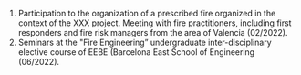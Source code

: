 
1. Participation to the organization of a prescribed fire organized in the context of the XXX project. Meeting with fire practitioners, including first responders and fire risk managers from the area of Valencia (02/2022).
1. Seminars at the "Fire Engineering” undergraduate inter-disciplinary elective course of EEBE (Barcelona East School of Engineering (06/2022).
